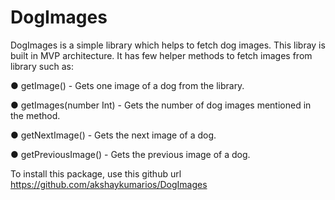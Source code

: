 # DogImages

DogImages is a simple library which helps to fetch dog images. This libray is built in MVP architecture. It has few helper methods to fetch images from library such as: 

● getImage() - Gets one image of a dog from the library.

● getImages(number Int) - Gets the number of dog images mentioned in the method.

● getNextImage() - Gets the next image of a dog.

● getPreviousImage() - Gets the previous image of a dog.

To install this package, use this github url https://github.com/akshaykumarios/DogImages

